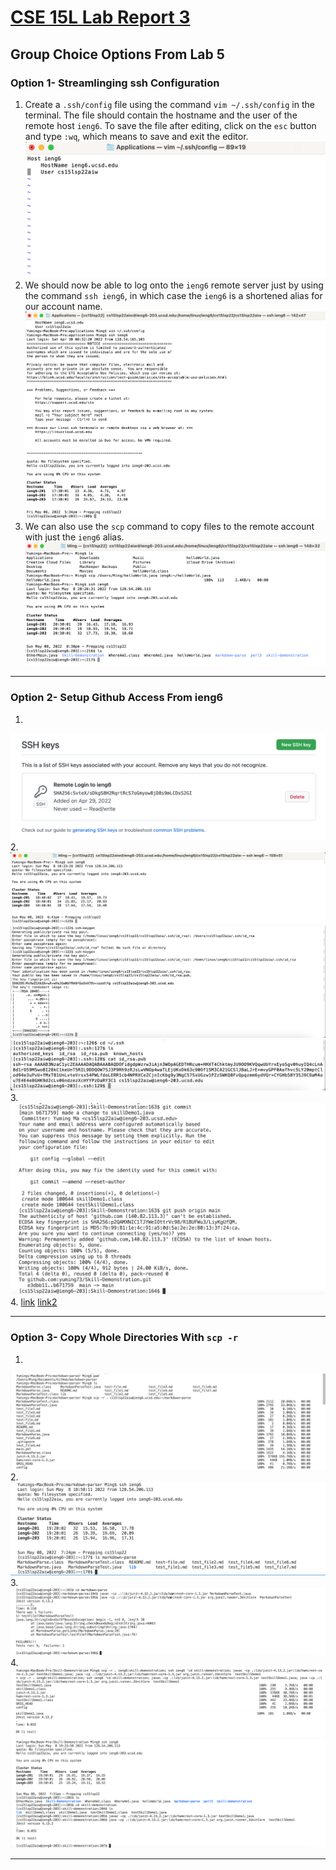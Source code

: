# [CSE 15L Lab Report 3](https://yuming73.github.io/cse15l-lab-reports/lab-report-3-week-6.html)    
## Group Choice Options From Lab 5    

### Option 1- Streamlinging ssh Configuration    
1. Create a `.ssh/config` file using the command `vim ~/.ssh/config` in the terminal. The file should contain the hostname and the user of the remote host `ieng6`. To save the file after editing, click on the `esc` button and type `:wq`, which means to save and exit the editor.   
![.ssh/config file](lab5_screenshot1.png)   
2. We should now be able to log onto the `ieng6` remote server just by using the command `ssh ieng6`, in which case the `ieng6` is a shortened alias for our account name.  
![ssh command](lab5_screenshot2.png)   
3. We can also use the `scp` command to copy files to the remote account with just the `ieng6` alias.    
![scp command](lab5_screenshot3.png)   

---   

### Option 2- Setup Github Access From ieng6   
1.   
![public key on Github](lab5_screenshot4.png)   
2.    
![log onto on ieng6](lab5_screenshot5.png)   
![create public key on ieng6](lab5_screenshot6.png)   
![location of public and private key on ieng6](lab5_screenshot7.png)   
3.   
![commit and push on ieng6](lab5_screenshot8.png)   
4. [link](https://github.com/yuming73/Skill-Demonstration/commit/b6717595e1d39a08ccb34328da57c4a85263d700) [link2](https://github.com/yuming73/Skill-Demonstration/commit/b6717595e1d39a08ccb34328da57c4a85263d700)   
   
---   

### Option 3- Copy Whole Directories With `scp -r`   
1.    
![copy to ieng6](lab5_screenshot9.png)   
2.    
![confirm in ieng6](lab5_screenshot10.png)   
3.   
![compile and run](lab5_screenshot12.png)   
4.   
![](lab5_screenshot13.png)   
![](lab5_screenshot14.png)   
![](lab5_screenshot15.png)   

---   